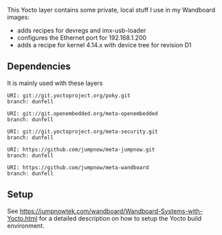 This Yocto layer contains some private, local stuff I use in my Wandboard images:
* adds recipes for devregs and imx-usb-loader
* configures the Ethernet port for 192.168.1.200
* adds a recipe for kernel 4.14.x with device tree for revision D1

## Dependencies

It is mainly used with these layers
```
URI: git://git.yoctoproject.org/poky.git
branch: dunfell

URI: git://git.openembedded.org/meta-openembedded
branch: dunfell

URI: git://git.yoctoproject.org/meta-security.git
branch: dunfell

URI: https://github.com/jumpnow/meta-jumpnow.git
branch: dunfell

URI: https://github.com/jumpnow/meta-wandboard
branch: dunfell
```

## Setup
See https://jumpnowtek.com/wandboard/Wandboard-Systems-with-Yocto.html for a detailed description on how to setup the Yocto build environment.
